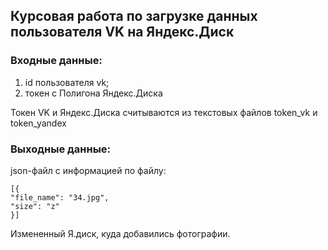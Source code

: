 ## Курсовая работа по загрузке данных пользователя VK на Яндекс.Диск

### Входные данные: 
1. id пользователя vk;
2. токен с Полигона Яндекс.Диска

Токен VK и Яндекс.Диска считываются из текстовых файлов token_vk и token_yandex

### Выходные данные:
json-файл с информацией по файлу:

    [{
    "file_name": "34.jpg",
    "size": "z"
    }]

Измененный Я.диск, куда добавились фотографии.​​